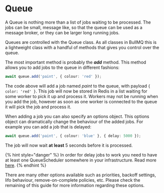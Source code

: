 # Queue

A Queue is nothing more than a list of jobs waiting to be processed. The jobs can be small, message like, so that the queue can be used as a message broker, or they can be larger long running jobs.

Queues are controlled with the Queue class. As all classes in BullMQ this is a lightweight class with a handful of methods that gives you control over the queue.

The most important method is probably the _**add**_ method. This method allows you to add jobs to the queue in different fashions:

```typescript
await queue.add('paint', { colour: 'red' });
```

The code above will add a job named _paint_ to the queue, with payload `{ color: 'red' }`. This job will now be stored in Redis in a list waiting for some worker to pick it up and process it. Workers may not be running when you add the job, however as soon as one worker is connected to the queue it will pick the job and process it.

When adding a job you can also specify an options object. This options object can dramatically change the behaviour of the added jobs. For example you can add a job that is delayed:

```typescript
await queue.add('paint', { colour: 'blue' }, { delay: 5000 });
```

The job will now wait **at** **least** 5 seconds before it is processed. 

{% hint style="danger" %}
In order for delay jobs to work you need to have at least one QueueScheduler somewhere in your infrastructure. Read more [here](queuescheduler.md).
{% endhint %}

There are many other options available such as priorities, backoff settings, lifo behaviour, remove-on-complete policies, etc. Please check the remaining of this guide for more information regarding these options.

